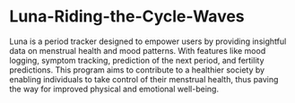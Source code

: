 # Luna-Riding-the-Cycle-Waves
Luna is a period tracker designed to empower users by providing insightful data on menstrual health and mood patterns. With features like mood logging, symptom tracking, prediction of the next period, and fertility predictions. This program aims to contribute to a healthier society by enabling individuals to take control of their menstrual health, thus paving the way for improved physical and emotional well-being.
